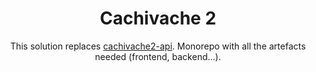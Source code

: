 <h1 align=center>Cachivache 2</h1>
<p align=center>This solution replaces <a href=https://github.com/pablomgdev/cachivache2-api>cachivache2-api</a>. Monorepo with all the artefacts needed (frontend, backend...).</p>
